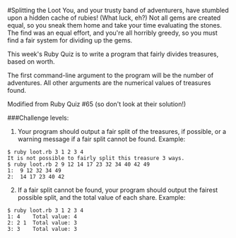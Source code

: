 #Splitting the Loot
You, and your trusty band of adventurers, have stumbled upon a hidden cache of rubies! (What luck, eh?) Not all gems are created equal, so you sneak them home and take your time evaluating the stones. The find was an equal effort, and you're all horribly greedy, so you must find a fair system for dividing up the gems.

This week's Ruby Quiz is to write a program that fairly divides treasures, based on worth.

The first command-line argument to the program will be the number of adventures. All other arguments are the numerical values of treasures found.

Modified from Ruby Quiz #65 (so don't look at their solution!)

###Challenge levels:

1. Your program should output a fair split of the treasures, if possible, or a warning message if a fair split cannot be found. Example:

```
$ ruby loot.rb 3 1 2 3 4
It is not possible to fairly split this treasure 3 ways.
$ ruby loot.rb 2 9 12 14 17 23 32 34 40 42 49
1:  9 12 32 34 49
2:  14 17 23 40 42
```

2. If a fair split cannot be found, your program should output the fairest possible split, and the total value of each share. Example:

```
$ ruby loot.rb 3 1 2 3 4
1: 4    Total value: 4
2: 2 1  Total value: 3
3: 3    Total value: 3
```